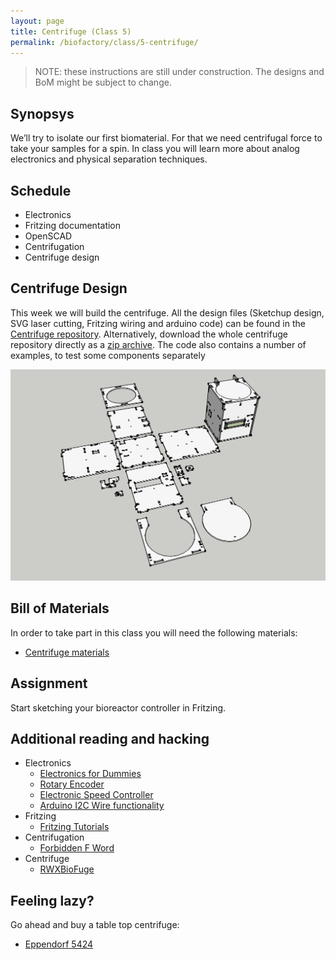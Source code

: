 ```yaml
---
layout: page
title: Centrifuge (Class 5)
permalink: /biofactory/class/5-centrifuge/
---
```


> NOTE: these instructions are still under construction. The designs and BoM might be subject to change.

## Synopsys

We’ll try to isolate our first biomaterial. For that we need centrifugal force to take your samples for a spin. In class you will learn more about analog electronics and physical separation techniques.

## Schedule

* Electronics
* Fritzing documentation
* OpenSCAD
* Centrifugation
* Centrifuge design

## Centrifuge Design

This week we will build the centrifuge. All the design files (Sketchup design, SVG laser cutting, Fritzing wiring and arduino code) can be found in the [Centrifuge repository](https://github.com/BioHackAcademy/BHA_Centrifuge). Alternatively, download  the whole centrifuge repository directly as a [zip archive](https://github.com/BioHackAcademy/BHA_Centrifuge/archive/master.zip).
The code also contains a number of examples, to test some components separately

![Sterile Hood](/biofactory/class/5/Centrifuge.png)

## Bill of Materials

In order to take part in this class you will need the following materials:

* [Centrifuge materials](/biofactory/class/5/centrifuge-materials/)

## Assignment

Start sketching your bioreactor controller in Fritzing.

## Additional reading and hacking

* Electronics
  * [Electronics for Dummies](http://www.amazon.com/Electronics-For-Dummies-Cathleen-Shamieh/dp/0470286970)
  * [Rotary Encoder](http://bildr.org/2012/08/rotary-encoder-arduino/)
  * [Electronic Speed Controller](http://www.rctoys.com/pr/2006/12/11/choosing-the-right-electronic-speed-control-esc-for-your-electric-rc-airplane/)
  * [Arduino I2C Wire functionality](http://www.arduino.cc/en/Reference/Wire)
* Fritzing
  * [Fritzing Tutorials](http://fritzing.org/learning/tutorials)
* Centrifugation
  * [Forbidden F Word](http://www.physicsclassroom.com/class/circles/Lesson-1/The-Forbidden-F-Word)
* Centrifuge
  * [RWXBioFuge](https://github.com/PieterVanBoheemen/RWXBioFuge)

## Feeling lazy?

Go ahead and buy a table top centrifuge:

* [Eppendorf 5424](http://www.eppendorf.com/int/index.php?sitemap=2.1&action=products&contentid=1&catalognode=22420)
